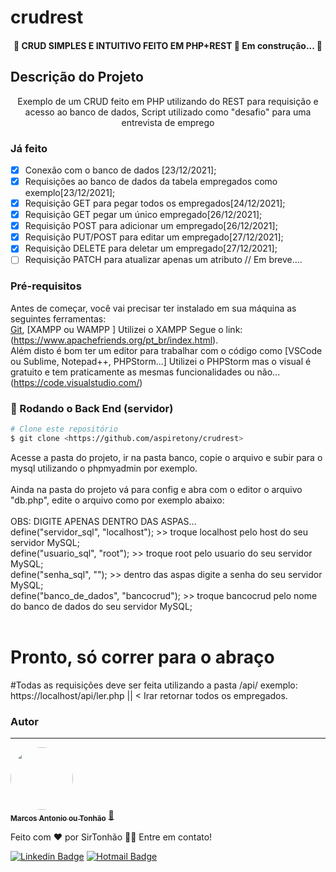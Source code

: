 # crudrest
<h4 align="center"> 
	🚧 CRUD SIMPLES E INTUITIVO FEITO EM PHP+REST 🚀 Em construção...  🚧
</h4>

## Descrição do Projeto
<p align="center">Exemplo de um CRUD feito em PHP utilizando do REST para requisição e acesso ao banco de dados, Script utilizado como "desafio" para uma entrevista de emprego</p>

### Já feito

- [x] Conexão com o banco de dados [23/12/2021];
- [x] Requisições ao banco de dados da tabela empregados como exemplo[23/12/2021];
- [x] Requisição GET para pegar todos os empregados[24/12/2021];
- [x] Requisição GET pegar um único empregado[26/12/2021];
- [x] Requisição POST para adicionar um empregado[26/12/2021];
- [x] Requisição PUT/POST para editar um empregado[27/12/2021];
- [x] Requisição DELETE para deletar um empregado[27/12/2021];
- [ ] Requisição PATCH para atualizar apenas um atributo // Em breve....

### Pré-requisitos

Antes de começar, você vai precisar ter instalado em sua máquina as seguintes ferramentas: <br>
[Git](https://git-scm.com), [XAMPP ou WAMPP ] Utilizei o XAMPP Segue o link: (https://www.apachefriends.org/pt_br/index.html). <br>
Além disto é bom ter um editor para trabalhar com o código como [VSCode ou Sublime, Notepad++, PHPStorm...] Utilizei o PHPStorm mas o visual é gratuito e tem praticamente as mesmas funcionalidades ou não...(https://code.visualstudio.com/) <br>

### 🎲 Rodando o Back End (servidor)

```bash
# Clone este repositório
$ git clone <https://github.com/aspiretony/crudrest>
```
Acesse a pasta do projeto, ir na pasta banco, copie o arquivo e subir para o mysql utilizando o phpmyadmin por exemplo. <br>
<br>
Ainda na pasta do projeto vá para config e abra com o editor o arquivo "db.php", edite o arquivo como por exemplo abaixo: <br>
<br>
OBS: DIGITE APENAS DENTRO DAS ASPAS...<br>
define("servidor_sql", "localhost");  >> troque localhost pelo host do seu servidor MySQL;<br>
define("usuario_sql", "root"); >> troque root pelo usuario do seu servidor MySQL;<br>
define("senha_sql", ""); >> dentro das aspas digite a senha do seu servidor MySQL;<br>
define("banco_de_dados", "bancocrud"); >> troque bancocrud pelo nome do banco de dados do seu servidor MySQL;<br>
<br>
# Pronto, só correr para o abraço

#Todas as requisições deve ser feita utilizando a pasta /api/   exemplo: https://localhost/api/ler.php || < Irar retornar todos os empregados.

### Autor
---

<a href="https://mdbr.tech/">
 <img style="border-radius: 50%;" src="https://avatars.githubusercontent.com/u/21254630?v=4" width="100px;" alt=""/>
 <br />
 <sub><b>Marcos Antonio ou Tonhão</b></sub></a> <a href="https://mdbr.tech" title="Voialá">🚀</a>


Feito com ❤️ por SirTonhão 👋🏽 Entre em contato!

[![Linkedin Badge](https://img.shields.io/badge/-Tony-blue?style=flat-square&logo=Linkedin&logoColor=white&link=https://www.linkedin.com/in/marcosasneves/)](https://www.linkedin.com/in/marcosasneves/) 
[![Hotmail Badge](https://img.shields.io/badge/-otherside540n@hotmail.com-c14438?style=flat-square&logo=Hotmail&logoColor=white&link=mailto:otherside540n@hotmail.com)](mailto:otherside540n@hotmail.com)
